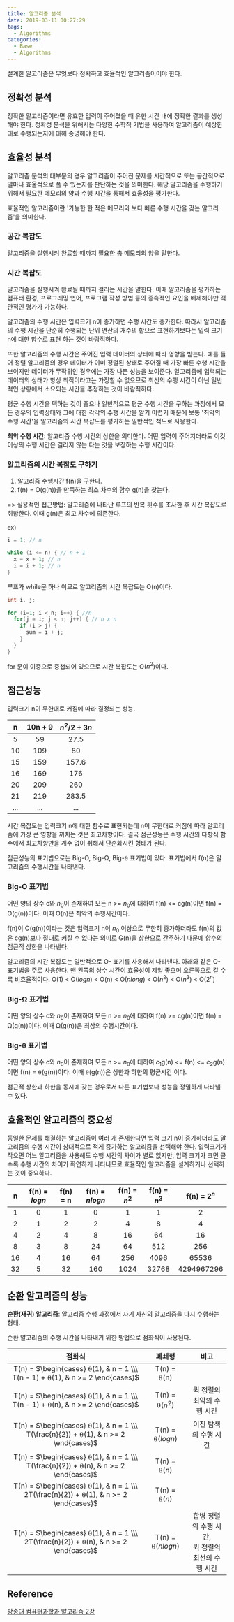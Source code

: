 ```yaml
---
title: 알고리즘 분석
date: 2019-03-11 00:27:29
tags:
  - Algorithms
categories:
  - Base
  - Algorithms
---
```


설계한 알고리즘은 무엇보다 정확하고 효율적인 알고리즘이어야 한다.

## 정확성 분석
정확한 알고리즘이라면 유효한 입력이 주어졌을 때 유한 시간 내에 정확한 결과를 생성해야 한다. 정확성 분석을 위해서는 다양한 수학적 기법을 사용하여 알고리즘이 예상한 대로 수행되는지에 대해 증명해야 한다.

## 효율성 분석
알고리즘 분석의 대부분의 경우 알고리즘이 주어진 문제를 시간적으로 또는 공간적으로 얼마나 효울적으로 풀 수 있는지를 판단하는 것을 의미한다. 해당 알고리즘을 수행하기 위해서 필요한 메모리의 양과 수행 시간을 통해서 효울성을 평가한다.

효율적인 알고리즘이란 '가능한 한 적은 메모리와 보다 빠른 수행 시간을 갖는 알고리즘'을 의미한다.

### 공간 복잡도
알고리즘을 실행시켜 완료할 때까지 필요한 총 메모리의 양을 말한다.

### 시간 복잡도
알고리즘을 실행시켜 완료될 때까지 걸리는 시간을 말한다. 이때 알고리즘을 평가하는 컴퓨터 환경, 프로그래밍 언어, 프로그램 작성 방법 등의 종속적인 요인을 배제해야만 객관적인 평가가 가능하다.

알고리즘의 수행 시간은 입력크기 n이 증가하면 수행 시간도 증가한다. 따라서 알고리즘의 수행 시간을 단순히 수행되는 단위 연산의 개수의 합으로 표현하기보다는 입력 크기 n에 대한 함수로 표현 하는 것이 바람직하다. 

또한 알고리즘의 수행 시간은 주어진 입력 데이터의 상태에 따라 영향을 받는다. 예를 들어 정렬 알고리즘의 경우 데이터가 이미 정렬된 상태로 주어질 때 가장 빠른 수행 시간을 보이지만 데이터가 무작위인 경우에는 가장 나쁜 성능을 보여준다. 알고리즘에 입력되는 데이터의 상태가 항상 최적이라고는 가정할 수 없으므로 최선의 수행 시간이 아닌 일반적인 상황에서 소요되는 시간을 추정하는 것이 바람직하다.

평균 수행 시간을 택하는 것이 좋으나 일반적으로 평균 수행 시간을 구하는 과정에서 모든 경우의 입력상태와 그에 대한 각각의 수행 시간을 알기 어렵기 때문에 보통 '최악의 수행 시간'을 알고리즘의 시간 복잡도를 평가하는 일반적인 척도로 사용한다. 

**최악 수행 시간**: 알고리즘 수행 시간의 상한을 의미한다. 어떤 입력이 주어지더라도 이것 이상의 수행 시간은 걸리지 않는 다는 것을 보장하는 수행 시간이다.

### 알고리즘의 시간 복잡도 구하기
1. 알고리즘 수행시간 f(n)을 구한다.
2. f(n) = O(g(n))을 만족하는 최소 차수의 함수 g(n)을 찾는다. 

=> 실용적인 접근방법: 알고리즘에 나타난 루프의 반복 횟수를 조사한 후 시간 복잡도로 취합한다. 이때 g(n)은 최고 차수에 의존한다.

ex)
```c
i = 1; // n

while (i <= n) { // n + 1
  x = x + 1; // n
  i = i + 1; // n
}
```
루프가 while문 하나 이므로 알고리즘의 시간 복잡도는 O(n)이다.

```c
int i, j; 
 
for (i=1; i < n; i++) { //n
  for(j = i; j < n; j++) { // n x n
    if (i > j) {
      sum = i + j;
    }
  }
}
```
for 문이 이중으로 중첩되어 있으므로 시간 복잡도는 O($n^2$)이다.

## 점근성능
입력크기 n이 무한대로 커짐에 따라 결정되는 성능. 

|  n  |  10n + 9  |  $n^2 / 2 + 3n$  | 
|:---:|:---------:|:----------------:|
|  5  |     59    |       27.5       |
| 10  |    109    |         80       |
| 15  |    159    |      157.6       |
| 16  |    169    |        176       |
| 20  |    209    |        260       |
| 21  |    219    |       283.5      |
| ... |    ...    |         ...      |

시간 복잡도는 입력크기 n에 대한 함수로 표현되는데 n이 무한대로 커짐에 따라 알고리즘에 가장 큰 영향을 끼치는 것은 최고차항이다. 결국 점근성능은 수행 시간의 다항식 함수에서 최고차항만을 계수 없이 취해서 단순화시킨 형태가 된다. 

점근성능의 표기법으로는 Big-O, Big-Ω, Big-⍬ 표기법이 있다. 표기법에서 f(n)은 알고리즘의 수행시간을 나타낸다.

### Big-O 표기법
어떤 양의 상수 c와 $n_0$이 존재하여 모든 n >= $n_0$에 대하여 f(n) <= cg(n)이면 f(n) = O(g(n))이다. 이때 O(n)은 최악의 수행시간이다. 

f(n)이 O(g(n))이라는 것은 입력크기 n이 $n_0$ 이상으로 무한히 증가하더라도 f(n)의 값은 cg(n)보다 절대로 커질 수 없다는 의미로 G(n)을 상한으로 간주하기 때문에 함수의 점근적 상한을 나타낸다.

알고리즘의 시간 복잡도는 일반적으로 O- 표기를 사용해서 나타낸다. 아래와 같은 O- 표기법을 주로 사용한다. 맨 왼쪽의 상수 시간이 효율성이 제일 좋으며 오른쪽으로 갈 수록 비효율적이다. 
O(1) < O($logn$) < O(n) < O($nlong$) < O($n^2$) < O($n^3$) < O($2^n$)

### Big-Ω 표기법
어떤 양의 상수 c와 $n_0$이 존재하여 모든 n >= $n_0$에 대하여 f(n) >= cg(n)이면 f(n) = Ω(g(n))이다. 이때 Ω(g(n))은 최상의 수행시간이다.


### Big-⍬ 표기법
어떤 양의 상수 c와 $n_0$이 존재하여 모든 n >= $n_0$에 대하여 $c_1$g(n) <= f(n) <= $c_2$g(n)이면 f(n) = ⍬(g(n))이다. 이때 ⍬(g(n))은 상한과 하한의 평균시간 이다.

점근적 상한과 하한을 동시에 갖는 경우로서 다른 표기법보다 성능을 정밀하게 나타낼 수 있다. 

## 효율적인 알고리즘의 중요성
동일한 문제를 해결하는 알고리즘이 여러 개 존재한다면 입력 크기 n이 증가하더라도 알고리즘의 수행 시간이 상대적으로 적게 증가하는 알고리즘을 선택해야 한다. 입력크기가 작으면 어느 알고리즘을 사용해도 수행 시간의 차이가 별로 없지만, 입력 크기가 크면 클 수록 수행 시간의 차이가 확연하게 나타나므로 효율적인 알고리즘을 설계하거나 선택하는 것이 중요하다. 

|  n  |  f(n) = $logn$  |  f(n) = n  |  f(n) = $nlogn$  | f(n) = $n^2$ | f(n) = $n^3$ | f(n) = $2^n$ |
|:---:|:---------------:|:----------:|:----------------:|:------------:|:------------:|:------------:|
|  1  |        0        |      1     |         0        |       1      |       1      |       2      | 
|  2  |        1        |      2     |         2        |       4      |       8      |       4      |
|  4  |        2        |      4     |         8        |      16      |      64      |      16      |
|  8  |        3        |      8     |        24        |      64      |     512      |     256      |
|  16 |        4        |     16     |        64        |     256      |    4096      |   65536      |
|  32 |        5        |     32     |       160        |    1024      |   32768      |  4294967296  |

## 순환 알고리즘의 성능
**순환(재귀) 알고리즘**: 알고리즘 수행 과정에서 자기 자신의 알고리즘을 다시 수행하는 형태.

순환 알고리즘의 수행 시간을 나타내기 위한 방법으로 점화식이 사용된다.

|                                     점화식                                     |       폐쇄형   |  비고 |
|:----------------------------------------------------------------------------:|:-------------:|:---:|
|T(n) = $\begin{cases} ⍬(1), & n = 1 \\\ T(n - 1) + ⍬(1), & n >= 2 \end{cases}$|  T(n) =  ⍬(n) |     |     
|T(n) = $\begin{cases} ⍬(1), & n = 1 \\\ T(n - 1) + ⍬(n), & n >= 2 \end{cases}$|  T(n) =  ⍬($n^2$) | 퀵 정렬의 최악의 수행 시간    |     
|T(n) = $\begin{cases} ⍬(1), & n = 1 \\\ T(\frac{n}{2}) + ⍬(1), & n >= 2 \end{cases}$|  T(n) =  ⍬($logn$) |  이진 탐색의 수행 시간 |
|T(n) = $\begin{cases} ⍬(1), & n = 1 \\\ T(\frac{n}{2}) + ⍬(n), & n >= 2 \end{cases}$|  T(n) =  ⍬($n$) |   |
|T(n) = $\begin{cases} ⍬(1), & n = 1 \\\ 2T(\frac{n}{2}) + ⍬(1), & n >= 2 \end{cases}$|  T(n) =  ⍬($n$) |   |
|T(n) = $\begin{cases} ⍬(1), & n = 1 \\\ 2T(\frac{n}{2}) + ⍬(n), & n >= 2 \end{cases}$|  T(n) =  ⍬($nlogn$) |  합병 정렬의 수행 시간, <br/> 퀵 정렬의 최선의 수행 시간  |

## Reference 
[방송대 컴퓨터과학과 알고리즘 2강](http://press.knou.ac.kr/goods/textBookView.do?condCmdtCode=9788920026935&condLscValue=001&condYr=&condSmst=)
